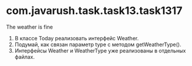 # com.javarush.task.task13.task1317
The weather is fine


1. В классе Today реализовать интерфейс Weather.
2. Подумай, как связан параметр type с методом getWeatherType().
3. Интерфейсы Weather и WeatherType уже реализованы в отдельных файлах.
